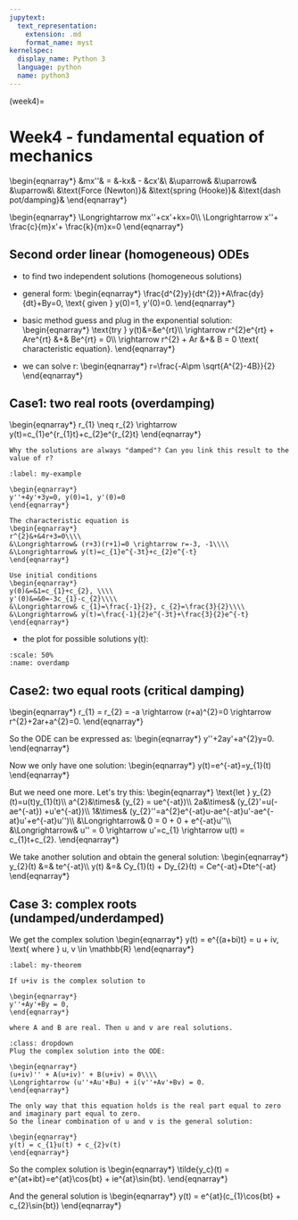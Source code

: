 ```yaml
---
jupytext:
  text_representation:
    extension: .md
    format_name: myst
kernelspec:
  display_name: Python 3
  language: python
  name: python3
---
```


(week4)=

# Week4 -  fundamental equation of mechanics

\begin{eqnarray*}
&mx''& = &-kx& - &cx'&\\
&\uparrow& &\uparrow& &\uparrow&\\
&\text{Force (Newton)}& &\text{spring (Hooke)}& &\text{dash pot/damping}&
\end{eqnarray*}

\begin{eqnarray*}
\Longrightarrow mx''+cx'+kx=0\\\\
\Longrightarrow x''+ \frac{c}{m}x'+ \frac{k}{m}x=0
\end{eqnarray*}

## Second order linear (homogeneous) ODEs
- to find two independent solutions (homogeneous solutions)
- general form: 
\begin{eqnarray*}
\frac{d^{2}y}{dt^{2}}+A\frac{dy}{dt}+By=0, \text{ given } y(0)=1, y'(0)=0.
\end{eqnarray*}
- basic method guess and plug in the exponential solution:
\begin{eqnarray*}
\text{try } y(t)&=&e^{rt}\\\\ 
\rightarrow r^{2}e^{rt} + Are^{rt} &+& Be^{rt} = 0\\\\
\rightarrow r^{2} + Ar &+& B = 0 \text{ characteristic equation}.
\end{eqnarray*}

- we can solve r:
\begin{eqnarray*}
r=\frac{-A\pm \sqrt{A^{2}-4B}}{2}
\end{eqnarray*}

## Case1: two real roots (overdamping)
\begin{eqnarray*}
r_{1} \neq r_{2} \rightarrow y(t)=c_{1}e^{r_{1}t}+c_{2}e^{r_{2}t}
\end{eqnarray*}

```{note}
Why the solutions are always "damped"? Can you link this result to the value of r?
```

````{prf:example}
:label: my-example

\begin{eqnarray*}
y''+4y'+3y=0, y(0)=1, y'(0)=0
\end{eqnarray*}

The characteristic equation is
\begin{eqnarray*}
r^{2}&+&4r+3=0\\\\
&\Longrightarrow& (r+3)(r+1)=0 \rightarrow r=-3, -1\\\\
&\Longrightarrow& y(t)=c_{1}e^{-3t}+c_{2}e^{-t}
\end{eqnarray*}

Use initial conditions
\begin{eqnarray*}
y(0)&=&1=c_{1}+c_{2}, \\\\
y'(0)&=&0=-3c_{1}-c_{2}\\\\
&\Longrightarrow& c_{1}=\frac{-1}{2}, c_{2}=\frac{3}{2}\\\\
&\Longrightarrow& y(t)=\frac{-1}{2}e^{-3t}+\frac{3}{2}e^{-t}
\end{eqnarray*}
````

- the plot for possible solutions y(t):
```{figure} /_static/figures/overdamp.png
:scale: 50%
:name: overdamp
```

## Case2: two equal roots (critical damping)
\begin{eqnarray*}
r_{1} = r_{2} = -a \rightarrow (r+a)^{2}=0 \rightarrow r^{2}+2ar+a^{2}=0.
\end{eqnarray*}

So the ODE can be expressed as:
\begin{eqnarray*}
y''+2ay'+a^{2}y=0.
\end{eqnarray*}

Now we only have one solution:
\begin{eqnarray*}
y(t)=e^{-at}=y_{1}(t)
\end{eqnarray*}

But we need one more. Let's try this:
\begin{eqnarray*}
\text{let } y_{2}(t)=u(t)y_{1}(t)\\\\
a^{2}&\times& (y_{2} = ue^{-at})\\\\
2a&\times& (y_{2}'=u(-ae^{-at}) +u'e^{-at})\\\\
1&\times& (y_{2}''=a^{2}e^{-at}u-ae^{-at}u'-ae^{-at}u'+e^{-at}u'')\\\\
&\Longrightarrow& 0 = 0 + 0 + e^{-at}u''\\\\
&\Longrightarrow& u'' = 0 \rightarrow u'=c_{1} \rightarrow u(t) = c_{1}t+c_{2}.
\end{eqnarray*}

We take another solution and obtain the general solution:
\begin{eqnarray*}
y_{2}(t) &=& te^{-at}\\\\
y(t) &=& Cy_{1}(t) + Dy_{2}(t) = Ce^{-at}+Dte^{-at}
\end{eqnarray*}

## Case 3: complex roots (undamped/underdamped)
We get the complex solution
\begin{eqnarray*}
y(t) = e^{(a+bi)t} = u + iv, \text{ where } u, v \in \mathbb{R}
\end{eqnarray*}

````{prf:theorem}
:label: my-theorem

If u+iv is the complex solution to

\begin{eqnarray*}
y''+Ay'+By = 0,
\end{eqnarray*}

where A and B are real. Then u and v are real solutions.

````

````{prf:proof}
:class: dropdown
Plug the complex solution into the ODE:

\begin{eqnarray*}
(u+iv)'' + A(u+iv)' + B(u+iv) = 0\\\\
\Longrightarrow (u''+Au'+Bu) + i(v''+Av'+Bv) = 0.
\end{eqnarray*}

The only way that this equation holds is the real part equal to zero and imaginary part equal to zero. 
So the linear combination of u and v is the general solution:

\begin{eqnarray*}
y(t) = c_{1}u(t) + c_{2}v(t)
\end{eqnarray*}

````
So the complex solution is
\begin{eqnarray*}
\tilde{y_c}(t) = e^{at+ibt}=e^{at}\cos{bt} + ie^{at}\sin{bt}.
\end{eqnarray*}

And the general solution is
\begin{eqnarray*}
y(t) = e^{at}(c_{1}\cos{bt} + c_{2}\sin{bt})
\end{eqnarray*}






